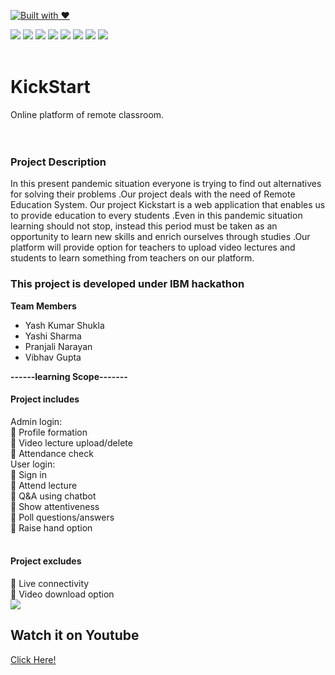 
[![Built with ❤](https://forthebadge.com/images/badges/built-with-love.svg)](https://forthebadge.com/#)
<div><img src="https://img.icons8.com/ios/50/000000/js.png"/>
<img src="https://img.icons8.com/ios/50/000000/css-filetype.png"/>
<img src="https://img.icons8.com/ios/50/000000/php.png"/>
<img src="https://img.icons8.com/ios/50/000000/jquery.png"/>
<img src="https://img.icons8.com/ios/50/000000/mysql-logo.png"/>
<img src="https://img.icons8.com/ios/50/000000/json.png"/>
<img src="https://img.icons8.com/ios/50/000000/programming.png"/>
<img src="https://img.icons8.com/color/48/000000/bootstrap.png"/>
</div>
<br>

# KickStart

Online platform of remote classroom.
<p style="padding:10px;margin:10px;text-style:justify;">
  <h3>Project Description</h3>
In this present pandemic situation everyone is trying to find out alternatives for solving their problems .Our project deals with the need of Remote Education System.
Our project Kickstart is a web application that enables us to provide education to every students .Even in this pandemic situation learning should not stop, instead this period must be taken as an opportunity to learn new skills and enrich ourselves through studies .Our platform will provide option for teachers to upload video lectures and students to learn something from teachers on our platform.   
</p>
<p>
<h3>This project is developed under IBM hackathon</h3>
<p>
	<b>Team Members</b>
	<ul>
		<li>Yash Kumar Shukla</li>
		<li>Yashi Sharma</li>
		<li>Pranjali Narayan </li>
		<li>Vibhav Gupta</li>
	</ul>
</p>

<b>------learning Scope-------</b>

<h4>Project includes</h4>	
	 Admin login:<br>
	Profile formation<br>
	Video lecture upload/delete<br>
	Attendance check<br>
	 User login:<br>
	Sign in<br>
	Attend lecture<br>
	Q&A using chatbot<br>
	Show attentiveness <br>
	Poll questions/answers<br>
	Raise hand option<br>
<br>
<h4>Project excludes</h4>	
	Live connectivity<br>
	Video download option<br>
<img src="https://img.icons8.com/cotton/30/000000/like--v1.png"/>
</p>
<h2> Watch it on Youtube</h2>

<a href="https://www.youtube.com/watch?v=bmVCnvK2AKY" target="_blank"> Click  Here!</a>

